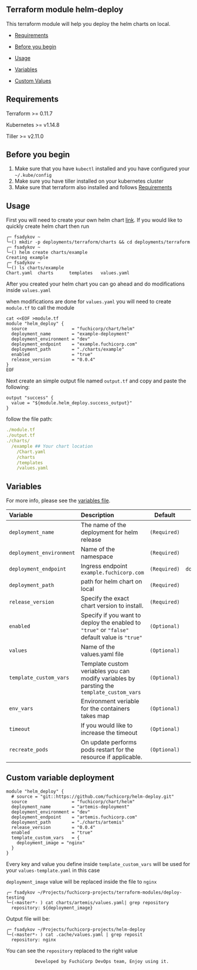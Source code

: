 ## Terraform module helm-deploy

This terraform module will help you deploy the helm charts on local.

- [Requirements](#Requirements)

- [Before you begin](#before-you-begin)

- [Usage](#usage)

- [Variables](#variables)

- [Custom Values](#custom-variable-deployment)

## Requirements

Terraform >= 0.11.7

Kubernetes  >=  v1.14.8

Tiller >= v2.11.0

## Before you begin

1. Make sure that you have `kubectl` installed and you have configured your `~/.kube/config` 
2. Make sure you have tiller installed on your  kubernetes cluster
3. Make sure that terraform also installed and follows [Requirements](#Requirements)

## Usage

First you will need to create your own helm chart [link](https://docs.bitnami.com/kubernetes/how-to/create-your-first-helm-chart/). If you would like to quickly create helm chart then run

```
╭─ fsadykov ~
╰─() mkdir -p deployments/terraform/charts && cd deployments/terraform
╭─ fsadykov ~
╰─() helm create charts/example
Creating example
╭─ fsadykov ~
╰─() ls charts/example
Chart.yaml  charts      templates   values.yaml
```

After you created your helm chart you can go ahead and do modifications inside `values.yaml`

when modifications are done for `values.yaml` you will need to create `module.tf` to call the module 

```hcl
cat <<EOF >module.tf
module "helm_deploy" {
  source                 = "fuchicorp/chart/helm"
  deployment_name        = "example-deployment"
  deployment_environment = "dev"
  deployment_endpoint    = "example.fuchicorp.com"
  deployment_path        = "./charts/example"
  enabled                = "true"
  release_version        = "0.0.4"                 
}
EOF
```
Next create an simple output file named `output.tf` and copy and paste the following:
```
output "success" {
  value = "${module.helm_deploy.success_output}"
}

```

follow the file path:
```yaml
./module.tf
./output.tf
./charts/
  /example ## Your chart location 
    /Chart.yaml
    /charts
    /templates
    /values.yaml
```

## Variables

For more info, please see the [variables file](variables.tf).

| Variable               | Description                         | Default                                               | Type |
| :--------------------- | :---------------------------------- | :---------------------------------------------------: | :--------------------: |
| `deployment_name` | The name of the deployment for helm release | `(Required)` | `string` |
| `deployment_environment` | Name of the namespace | `(Required)` | `string` |
| `deployment_endpoint` | Ingress endpoint `example.fuchicorp.com` | `(Required)` | `domain/string` |
| `deployment_path` | path for helm chart on local | `(Required)` | `string` |
| `release_version` | Specify the exact chart version to install. | `(Required)` | `string` |
| `enabled` | Specify if you want to deploy the enabled to `"true"` or `"false"` default value is `"true"`| `(Optional)` | `bool` |
| `values` | Name of the values.yaml file | `(Optional)` | `string` |
| `template_custom_vars` | Template custom veriables you can modify variables by parsting the `template_custom_vars` | `(Optional)` | `map` |
| `env_vars` | Environment veriable for the containers takes map | `(Optional)` | `map` |
| `timeout` | If you would like to increase the timeout | `(Optional)` | `number` |
| `recreate_pods` | On update performs pods restart for the resource if applicable. | `(Optional)` | `bool` |



## Custom variable deployment 

```
module "helm_deploy" {
  # source = "git::https://github.com/fuchicorp/helm-deploy.git"
  source                 = "fuchicorp/chart/helm"
  deployment_name        = "artemis-deployment"
  deployment_environment = "dev"
  deployment_endpoint    = "artemis.fuchicorp.com"
  deployment_path        = "./charts/artemis"
  release_version        = "0.0.4"                  
  enabled                = "true"
  template_custom_vars   = {
    deployment_image = "nginx"
  }
}
```

Every key and value you define inside `template_custom_vars` will be used for your `values-template.yaml` in this case 

`deployment_image` value will be replaced inside the file to `nginx` 

```
╭─ fsadykov ~/Projects/fuchicorp-projects/terraform-modules/deploy-testing
╰─(‹master*› ) cat charts/artemis/values.yaml| grep repository
  repository: ${deployment_image}
```

Output file will be: 

```
╭─ fsadykov ~/Projects/fuchicorp-projects/helm-deploy
╰─(‹master*› ) cat .cache/values.yaml | grep reposit
  repository: nginx
```

You can see the `repository` replaced to the right value

               Developed by FuchiCorp DevOps team, Enjoy using it. 
